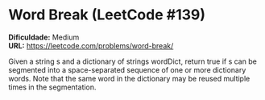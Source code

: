 # Word Break (LeetCode #139)

**Dificuldade:** Medium  
**URL:** https://leetcode.com/problems/word-break/

Given a string s and a dictionary of strings wordDict, return true if s can be segmented into a space-separated sequence of one or more dictionary words. Note that the same word in the dictionary may be reused multiple times in the segmentation.
